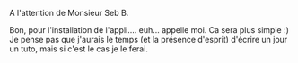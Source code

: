 A l'attention de Monsieur Seb B.

Bon, pour l'installation de l'appli.... euh... appelle moi. Ca sera plus simple :)
Je pense pas que j'aurais le temps (et la présence d'esprit) d'écrire un jour un tuto, mais
si c'est le cas je le ferai.

